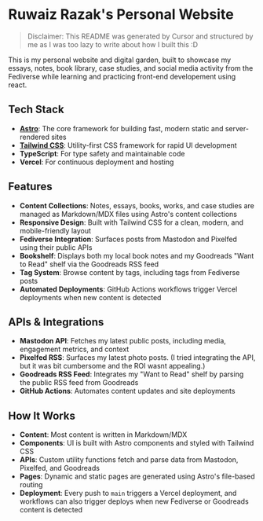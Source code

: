 # Ruwaiz Razak's Personal Website

> Disclaimer: This README was generated by Cursor and structured by me as I was too lazy to write about how I built this :D

This is my personal website and digital garden, built to showcase my essays, notes, book library, case studies, and social media activity from the Fediverse while learning and practicing front-end developement using react.

## Tech Stack

- **[Astro](https://astro.build/)**: The core framework for building fast, modern static and server-rendered sites
- **[Tailwind CSS](https://tailwindcss.com/)**: Utility-first CSS framework for rapid UI development
- **TypeScript**: For type safety and maintainable code
- **Vercel**: For continuous deployment and hosting

## Features

- **Content Collections**: Notes, essays, books, works, and case studies are managed as Markdown/MDX files using Astro's content collections
- **Responsive Design**: Built with Tailwind CSS for a clean, modern, and mobile-friendly layout
- **Fediverse Integration**: Surfaces posts from Mastodon and Pixelfed using their public APIs
- **Bookshelf**: Displays both my local book notes and my Goodreads "Want to Read" shelf via the Goodreads RSS feed
- **Tag System**: Browse content by tags, including tags from Fediverse posts
- **Automated Deployments**: GitHub Actions workflows trigger Vercel deployments when new content is detected

## APIs & Integrations

- **Mastodon API**: Fetches my latest public posts, including media, engagement metrics, and context
- **Pixelfed RSS**: Surfaces my latest photo posts. (I tried integrating the API, but it was bit cumbersome and the ROI wasnt appealing.)
- **Goodreads RSS Feed**: Integrates my "Want to Read" shelf by parsing the public RSS feed from Goodreads
- **GitHub Actions**: Automates content updates and site deployments

## How It Works

- **Content**: Most content is written in Markdown/MDX
- **Components**: UI is built with Astro components and styled with Tailwind CSS
- **APIs**: Custom utility functions fetch and parse data from Mastodon, Pixelfed, and Goodreads
- **Pages**: Dynamic and static pages are generated using Astro's file-based routing
- **Deployment**: Every push to `main` triggers a Vercel deployment, and workflows can also trigger deploys when new Fediverse or Goodreads content is detected

